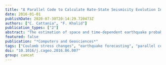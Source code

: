 ```yaml
---
title: "A Parallel Code to Calculate Rate-State Seismicity Evolution Induced by Time Dependent, Heterogeneous Coulomb Stress Changes"
date: 2016-01-01
publishDate: 2020-07-30T20:14:29.720473Z
authors: ["C. Cattania", "F. Khalid"]
publication_types: ["2"]
abstract: "The estimation of space and time-dependent earthquake probabilities, including aftershock sequences, has received increased attention in recent years, and Operational Earthquake Forecasting systems are currently being implemented in various countries. Physics based earthquake forecasting models compute time dependent earthquake rates based on Coulomb stress changes, coupled with seismicity evolution laws derived from rate-state friction. While early implementations of such models typically performed poorly compared to statistical models, recent studies indicate that significant performance improvements can be achieved by considering the spatial heterogeneity of the stress field and secondary sources of stress. However, the major drawback of these methods is a rapid increase in computational costs. Here we present a code to calculate seismicity induced by time dependent stress changes. An important feature of the code is the possibility to include aleatoric uncertainties due to the existence of multiple receiver faults and to the finite grid size, as well as epistemic uncertainties due to the choice of input slip model. To compensate for the growth in computational requirements, we have parallelized the code for shared memory systems (using OpenMP) and distributed memory systems (using MPI). Performance tests indicate that these parallelization strategies lead to a significant speedup for problems with different degrees of complexity, ranging from those which can be solved on standard multicore desktop computers, to those requiring a small cluster, to a large simulation that can be run using up to 1500 cores."
featured: false
publication: "*Computers and Geosciences*"
tags: ["Coulomb stress changes", "earthquake forecasting", "parallel computing", "rate-state friction", "aftershocks", "triggering", "HPC"]
doi: "10.1016/j.cageo.2016.06.007"
group: camcat
---
```

